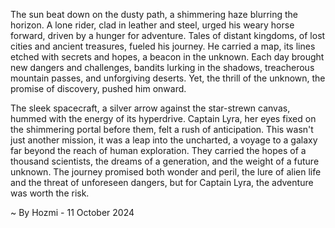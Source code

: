 
The sun beat down on the dusty path, a shimmering haze blurring the horizon. A lone rider, clad in leather and steel, urged his weary horse forward, driven by a hunger for adventure. Tales of distant kingdoms, of lost cities and ancient treasures, fueled his journey. He carried a map, its lines etched with secrets and hopes, a beacon in the unknown. Each day brought new dangers and challenges, bandits lurking in the shadows, treacherous mountain passes, and unforgiving deserts. Yet, the thrill of the unknown, the promise of discovery, pushed him onward.

The sleek spacecraft, a silver arrow against the star-strewn canvas, hummed with the energy of its hyperdrive. Captain Lyra, her eyes fixed on the shimmering portal before them, felt a rush of anticipation. This wasn't just another mission, it was a leap into the uncharted, a voyage to a galaxy far beyond the reach of human exploration. They carried the hopes of a thousand scientists, the dreams of a generation, and the weight of a future unknown. The journey promised both wonder and peril, the lure of alien life and the threat of unforeseen dangers, but for Captain Lyra, the adventure was worth the risk. 

~ By Hozmi - 11 October 2024
